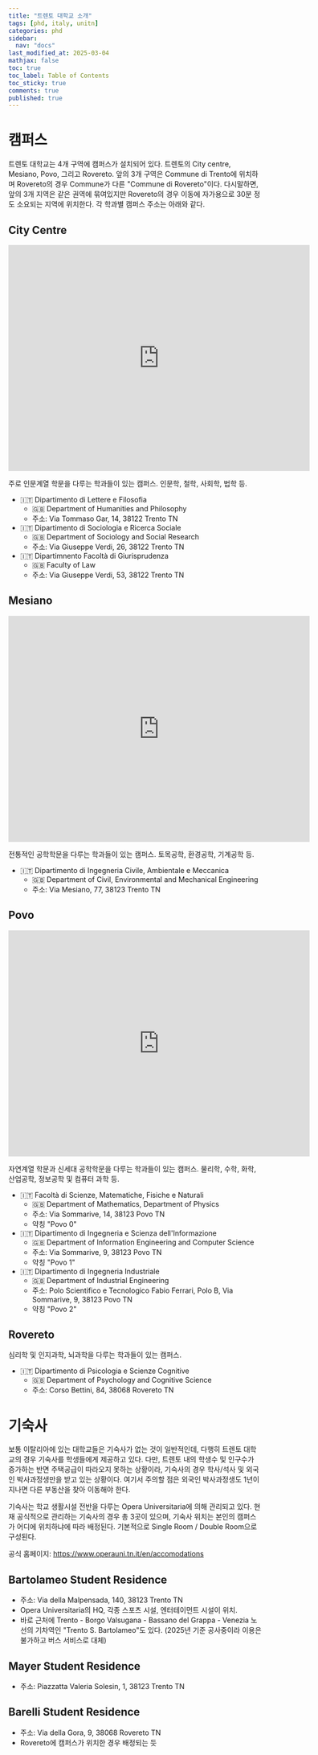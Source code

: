 ```yaml
---
title: "트렌토 대학교 소개"
tags: [phd, italy, unitn]
categories: phd
sidebar:
  nav: "docs"
last_modified_at: 2025-03-04
mathjax: false
toc: true
toc_label: Table of Contents
toc_sticky: true
comments: true
published: true
---
```


# 캠퍼스
트렌토 대학교는 4개 구역에 캠퍼스가 설치되어 있다.
트렌토의 City centre, Mesiano, Povo, 그리고 Rovereto. 
앞의 3개 구역은 Commune di Trento에 위치하며 Rovereto의 경우 Commune가 다른 "Commune di Rovereto"이다.
다시말하면, 앞의 3개 지역은 같은 권역에 묶여있지만 Rovereto의 경우 이동에 자가용으로 30분 정도 소요되는 지역에 위치한다.
각 학과별 캠퍼스 주소는 아래와 같다.

## City Centre
<iframe 
    src="https://www.google.com/maps/embed?pb=!1m18!1m12!1m3!1d5536.372731585797!2d11.113444705280315!3d46.067325!2m3!1f0!2f0!3f0!3m2!1i1024!2i768!4f13.1!3m3!1m2!1s0x4782714b05ccf4bb%3A0xdec2ca307146ded9!2sPiazza%20del%20Duomo%20di%20Trento!5e0!3m2!1sen!2sit!4v1754211259237!5m2!1sen!2sit" 
    width="600" 
    height="450" 
    style="border:0;" 
    allowfullscreen="" 
    loading="lazy" 
    referrerpolicy="no-referrer-when-downgrade">
</iframe>

주로 인문계열 학문을 다루는 학과들이 있는 캠퍼스. 
인문학, 철학, 사회학, 법학 등.

- 🇮🇹 Dipartimento di Lettere e Filosofia
    - 🇬🇧 Department of Humanities and Philosophy
    - 주소: Via Tommaso Gar, 14, 38122 Trento TN
- 🇮🇹 Dipartimento di Sociologia e Ricerca Sociale 
    - 🇬🇧 Department of Sociology and Social Research
    - 주소: Via Giuseppe Verdi, 26, 38122 Trento TN
- 🇮🇹 Dipartimnento Facoltà di Giurisprudenza
    - 🇬🇧 Faculty of Law
    - 주소: Via Giuseppe Verdi, 53, 38122 Trento TN

## Mesiano
<iframe 
    src="https://www.google.com/maps/embed?pb=!1m18!1m12!1m3!1d3695.2644656510975!2d11.136704611852942!3d46.06465195182519!2m3!1f0!2f0!3f0!3m2!1i1024!2i768!4f13.1!3m3!1m2!1s0x478276b90e8b56ab%3A0xd6d2fa1d5652876f!2sUniversit%C3%A0%20degli%20Studi%20di%20Trento%20-%20Dipartimento%20di%20Ingegneria%20Civile%2C%20Ambientale%20e%20Meccanica!5e0!3m2!1sen!2sit!4v1754211308749!5m2!1sen!2sit" 
    width="600" 
    height="450" 
    style="border:0;" 
    allowfullscreen="" 
    loading="lazy" 
    referrerpolicy="no-referrer-when-downgrade">
</iframe>

전통적인 공학학문을 다루는 학과들이 있는 캠퍼스.
토목공학, 환경공학, 기계공학 등.

- 🇮🇹 Dipartimento di Ingegneria Civile, Ambientale e Meccanica
    - 🇬🇧 Department of Civil, Environmental and Mechanical Engineering
    - 주소: Via Mesiano, 77, 38123 Trento TN

## Povo
<iframe 
    src="https://www.google.com/maps/embed?pb=!1m18!1m12!1m3!1d11072.983548623126!2d11.139247214463396!3d46.06613808287284!2m3!1f0!2f0!3f0!3m2!1i1024!2i768!4f13.1!3m3!1m2!1s0x4782769398f78a33%3A0xa0709898bf37370!2s38123%20Povo%2C%20Autonomous%20Province%20of%20Trento!5e0!3m2!1sen!2sit!4v1754211367200!5m2!1sen!2sit" width="600" 
    height="450" 
    style="border:0;" 
    allowfullscreen="" 
    loading="lazy" 
    referrerpolicy="no-referrer-when-downgrade">
</iframe>

자연계열 학문과 신세대 공학학문을 다루는 학과들이 있는 캠퍼스.
물리학, 수학, 화학, 산업공학, 정보공학 및 컴퓨터 과학 등.

- 🇮🇹 Facoltà di Scienze, Matematiche, Fisiche e Naturali
    - 🇬🇧 Department of Mathematics, Department of Physics
    - 주소: Via Sommarive, 14, 38123 Povo TN
    - 약칭 "Povo 0"
- 🇮🇹 Dipartimento di Ingegneria e Scienza dell'Informazione
    - 🇬🇧 Department of Information Engineering and Computer Science
    - 주소: Via Sommarive, 9, 38123 Povo TN
    - 약칭 "Povo 1"
- 🇮🇹 Dipartimento di Ingegneria Industriale
    - 🇬🇧 Department of Industrial Engineering
    - 주소: Polo Scientifico e Tecnologico Fabio Ferrari, Polo B, Via Sommarive, 9, 38123 Povo TN
    - 약칭 "Povo 2"

## Rovereto
심리학 및 인지과학, 뇌과학을 다루는 학과들이 있는 캠퍼스.

- 🇮🇹 Dipartimento di Psicologia e Scienze Cognitive 
    - 🇬🇧 Department of Psychology and Cognitive Science
    - 주소: Corso Bettini, 84, 38068 Rovereto TN

# 기숙사
보통 이탈리아에 있는 대학교들은 기숙사가 없는 것이 일반적인데, 다행히 트렌토 대학교의 경우 기숙사를 학생들에게 제공하고 있다.
다만, 트렌토 내의 학생수 및 인구수가 증가하는 반면 주택공급이 따라오지 못하는 상황이라, 기숙사의 경우 학사/석사 및 외국인 박사과정생만을 받고 있는 상황이다.
여기서 주의할 점은 외국인 박사과정생도 1년이 지나면 다른 부동산을 찾아 이동해야 한다.

기숙사는 학교 생활시설 전반을 다루는 Opera Universitaria에 의해 관리되고 있다.
현재 공식적으로 관리하는 기숙사의 경우 총 3곳이 있으며, 기숙사 위치는 본인의 캠퍼스가 어디에 위치하냐에 따라 배정된다.
기본적으로 Single Room / Double Room으로 구성된다.

공식 홈페이지: https://www.operauni.tn.it/en/accomodations

## Bartolameo Student Residence
- 주소: Via della Malpensada, 140, 38123 Trento TN
- Opera Universitaria의 HQ, 각종 스포츠 시설, 엔터테이먼트 시설이 위치.
- 바로 근처에 Trento - Borgo Valsugana - Bassano del Grappa - Venezia 노선의 기차역인 "Trento S. Bartolameo"도 있다. (2025년 기준 공사중이라 이용은 불가하고 버스 서비스로 대체) 

## Mayer Student Residence
- 주소: Piazzatta Valeria Solesin, 1, 38123 Trento TN

## Barelli Student Residence
- 주소: Via della Gora, 9, 38068 Rovereto TN
- Rovereto에 캠퍼스가 위치한 경우 배정되는 듯
